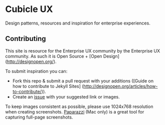 # Cubicle UX
Design patterns, resources and inspiration for enterprise experiences.

## Contributing
This site is resource for the Enterprise UX community by the Enterprise UX community. As such it is Open Source + [Open Design] (http://designopen.org/). 

To submit inspiration you can:
- Fork this repo & submit a pull request with your additions ([Guide on how to contribute to Jekyll Sites] (http://designopen.org/articles/how-to-contribute/)).
- Create an [issue](https://github.com/cubicleux/cubicleux.github.io/issues/new) with your suggested link or images.

To keep images consistent as possible, please use 1024x768 resolution when creating screenshots. [Paparazzi](https://derailer.org/paparazzi/) (Mac only) is a great tool for capturing full-page screenshots. 
